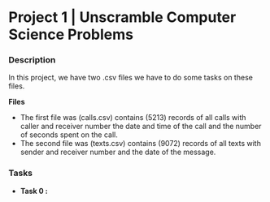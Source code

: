 # Project 1 | Unscramble Computer Science Problems

### Description 
In this project, we have two .csv files we have to do some tasks on these files.

**Files** 
- The first file was (calls.csv) contains (5213) records of all calls with caller and receiver number the date and time of the call and the number of seconds spent on the call.
- The second file was (texts.csv) contains (9072) records of all texts with sender and receiver number  and the date of the message.

### Tasks

- **Task 0 :** 
